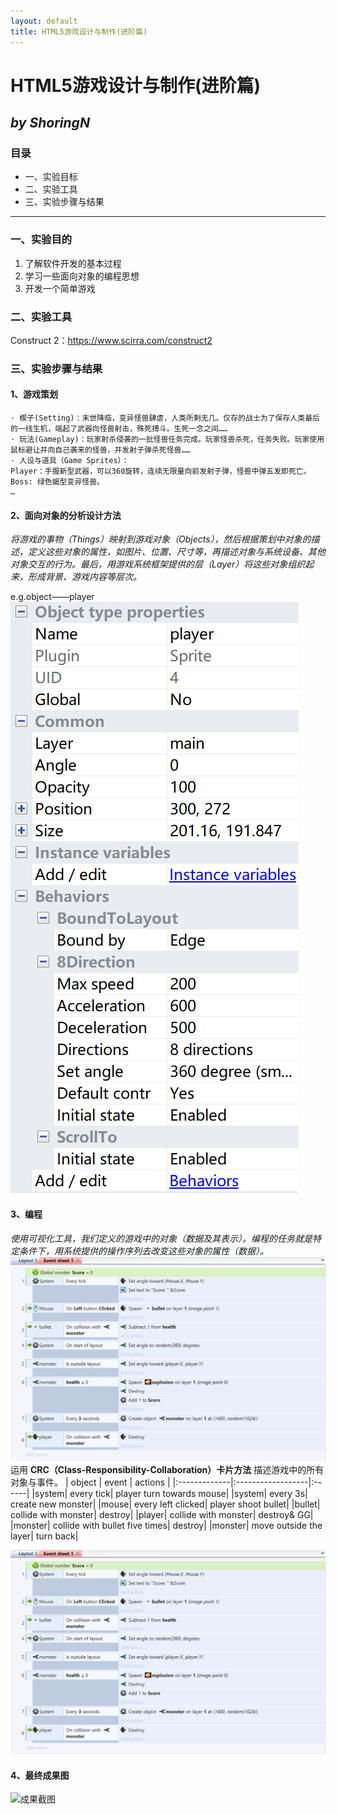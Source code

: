 ```yaml
---
layout: default
title: HTML5游戏设计与制作(进阶篇)
---
```

# HTML5游戏设计与制作(进阶篇)
_by ShoringN_
---
### 目录
- 一、实验目标
- 二、实验工具
- 三、实验步骤与结果
---

### 一、实验目的
1. 了解软件开发的基本过程
2. 学习一些面向对象的编程思想
3. 开发一个简单游戏

### 二、实验工具
Construct 2：https://www.scirra.com/construct2

### 三、实验步骤与结果
#### 1、游戏策划
```
· 楔子(Setting)：末世降临，变异怪兽肆虐，人类所剩无几。仅存的战士为了保存人类最后的一线生机，端起了武器向怪兽射击，殊死搏斗。生死一念之间……
· 玩法(Gameplay)：玩家射杀侵袭的一批怪兽任务完成。玩家怪兽杀死，任务失败。玩家使用鼠标避让并向自己袭来的怪兽，并发射子弹杀死怪兽……
· 人设与道具（Game Sprites）：
Player：手握新型武器，可以360旋转，连续无限量向前发射子弹，怪兽中弹五发即死亡。
Boss: 绿色蝎型变异怪兽。
… 
```
#### 2、面向对象的分析设计方法
_将游戏的事物（Things）映射到游戏对象（Objects），然后根据策划中对象的描述，定义这些对象的属性，如图片、位置、尺寸等，再描述对象与系统设备、其他对象交互的行为。最后，用游戏系统框架提供的层（Layer）将这些对象组织起来，形成背景、游戏内容等层次。_

e.g.object——player
![player](images/playershot.png)

#### 3、编程
_使用可视化工具，我们定义的游戏中的对象（数据及其表示）。编程的任务就是特定条件下，用系统提供的操作序列去改变这些对象的属性（数据）。_
![events](images/lab0203.png)
运用 **CRC（Class-Responsibility-Collaboration）卡片方法** 描述游戏中的所有对象与事件。
| object       | event          | actions |
|:-------------|:------------------|:------|
|system| every tick| player turn towards mouse|
|system| every 3s| create new monster|
|mouse| every left clicked| player shoot bullet|
|bullet| collide with monster| destroy|
|player| collide with monster| destroy& GG|
|monster| collide with bullet five times| destroy|
|monster| move outside the layer| turn back|

![events](images/lab0203.png)
#### 4、最终成果图
![成果截图](images/成果截图.gif)